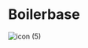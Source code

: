 # Boilerbase

![icon (5)](https://github.com/isaac-levine/boilerbase/assets/80065258/d9dcdfa5-1eae-4f64-8eb1-3afc33422157)
